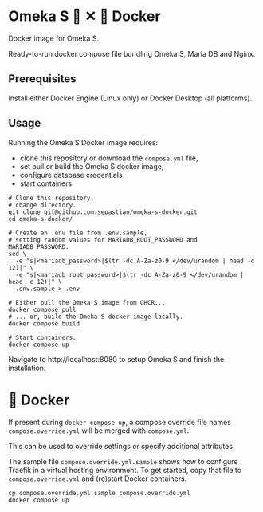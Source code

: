 # Omeka S 🏢 ✕ 🐳 Docker

Docker image for Omeka S.

Ready-to-run docker compose file bundling Omeka S, Maria DB and Nginx.

## Prerequisites

Install either Docker Engine (Linux only) or Docker Desktop (all platforms).

## Usage

Running the Omeka S Docker image requires:

  * clone this repository or download the `compose.yml` file,
  * set pull or build the Omeka S docker image,
  * configure database credentials
  * start containers

```shell
# Clone this repository,
# change directory.
git clone git@github.com:sepastian/omeka-s-docker.git
cd omeka-s-docker/

# Create an .env file from .env.sample,
# setting random values for MARIADB_ROOT_PASSWORD and MARIADB_PASSWORD.
sed \
  -e "s|<mariadb_password>|$(tr -dc A-Za-z0-9 </dev/urandom | head -c 12)|" \
  -e "s|<mariadb_root_password>|$(tr -dc A-Za-z0-9 </dev/urandom | head -c 12)|" \
  .env.sample > .env

# Either pull the Omeka S image from GHCR...
docker compose pull
# ... or, build the Omeka S docker image locally.
docker compose build

# Start containers.
docker compose up
```

Navigate to http://localhost:8080 to setup Omeka S and finish the installation.

# 🐋 Docker

If present during `docker compose up`, a compose override file names `compose.override.yml` will be merged with `compose.yml`.

This can be used to override settings or specify additional attributes.

The sample file `compose.override.yml.sample` shows how to configure Traefik in a virtual hosting environment.
To get started, copy that file to `compose.override.yml` and (re)start Docker containers.

```shell
cp compose.override.yml.sample compose.override.yml
docker compose up
```
